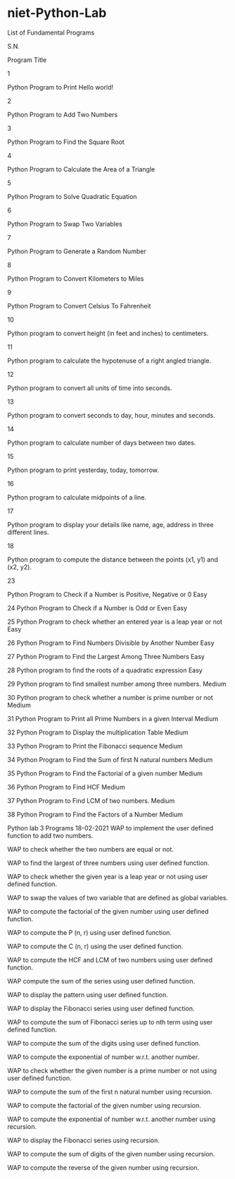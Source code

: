 # niet-Python-Lab

 

List of Fundamental Programs 

 

 

S.N. 

Program Title 

1 

Python Program to Print Hello world! 

2 

Python Program to Add Two Numbers 

3 

Python Program to Find the Square Root 

4 

Python Program to Calculate the Area of a Triangle 

5 

Python Program to Solve Quadratic Equation 

6 

Python Program to Swap Two Variables 

7 

Python Program to Generate a Random Number 

8 

Python Program to Convert Kilometers to Miles 

9 

Python Program to Convert Celsius To Fahrenheit 

10 

Python program to convert height (in feet and inches) to centimeters. 

11 

Python program to calculate the hypotenuse of a right angled triangle. 

12 

Python program to convert all units of time into seconds. 

13 

Python program to convert seconds to day, hour, minutes and seconds. 

14 

Python program to calculate number of days between two dates. 

15 

Python program to print yesterday, today, tomorrow.  

16 

Python program to calculate midpoints of a line. 

17 

Python program to display your details like name, age, address in three different lines. 

18 

Python program to compute the distance between the points (x1, y1) and (x2, y2).  

23

Python Program to Check if a Number is Positive, Negative or 0
Easy

24
Python Program to Check if a Number is Odd or Even
Easy

25
Python Program to check whether an entered year is a leap year or not
Easy

26
Python Program to Find Numbers Divisible by Another Number
Easy

27
Python Program to Find the Largest Among Three Numbers
Easy

28
Python program to find the roots of a quadratic expression
Easy

29
Python program to find smallest number among three numbers.
Medium

30
Python program to check whether a number is prime number or not
Medium

31
Python Program to Print all Prime Numbers in a given Interval
Medium

32
Python Program to Display the multiplication Table
Medium

33
Python Program to Print the Fibonacci sequence
Medium

34
Python Program to Find the Sum of first N natural numbers
Medium

35
Python Program to Find the Factorial of a given number
Medium

36
Python Program to Find HCF
Medium

37
Python Program to Find LCM of two numbers.
Medium

38
Python Program to Find the Factors of a Number
Medium

Python lab 3 Programs 18-02-2021 
WAP to implement the user defined function to add two numbers. 

WAP to check whether the two numbers are equal or not. 

WAP to find the largest of three numbers using user defined function. 

WAP to check whether the given year is a leap year or not using user defined function. 

WAP to swap the values of two variable that are defined as global variables. 

WAP to compute the factorial of the given number using user defined function. 

WAP to compute the P (n, r) using user defined function. 

WAP to compute the C (n, r) using the user defined function. 

WAP to compute the HCF and LCM of two numbers using user defined function. 

WAP compute the sum of the series using user defined function. 

WAP to display the pattern using user defined function. 

WAP to display the Fibonacci series using user defined function. 

WAP to compute the sum of Fibonacci series up to nth term using user defined function. 

WAP to compute the sum of the digits using user defined function. 

WAP to compute the exponential of number w.r.t. another number. 

WAP to check whether the given number is a prime number or not using user defined function. 

WAP to compute the sum of the first n natural number using recursion. 

WAP to compute the factorial of the given number using recursion. 

WAP to compute the exponential of number w.r.t. another number using recursion.  

WAP to display the Fibonacci series using recursion. 

WAP to compute the sum of digits of the given number using recursion. 

WAP to compute the reverse of the given number using recursion. 
